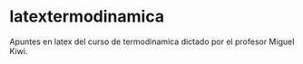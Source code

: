 # latextermodinamica
Apuntes en latex del curso de termodinamica dictado por el profesor Miguel Kiwi.
